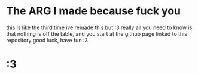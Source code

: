 # The ARG I made because **fuck you**
this is like the third time ive remade this but :3 really all you need to know is that nothing is off the table, and you start at the github page linked to this repository
good luck, have fun :3
# :3

